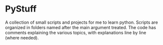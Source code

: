 # PyStuff
A collection of small scripts and projects for me to learn python. Scripts are organized in folders named after the main argument treated. 
The code has comments explaining the various topics, with explanations line by line (where needed).
